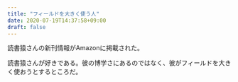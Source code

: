 ```yaml
---
title: "フィールドを大きく使う人"
date: 2020-07-19T14:37:58+09:00
draft: false
---
```


読書猿さんの新刊情報がAmazonに掲載された。

読書猿さんが好きである。彼の博学さにあるのではなく、彼がフィールドを大きく使おうとするところだ。